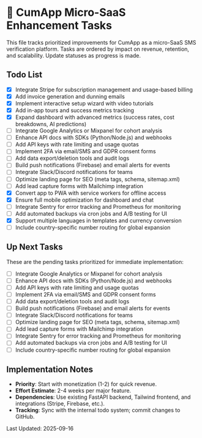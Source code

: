 # 🚀 CumApp Micro-SaaS Enhancement Tasks

This file tracks prioritized improvements for CumApp as a micro-SaaS SMS verification platform. Tasks are ordered by impact on revenue, retention, and scalability. Update statuses as progress is made.

## Todo List

- [x] Integrate Stripe for subscription management and usage-based billing
- [x] Add invoice generation and dunning emails
- [x] Implement interactive setup wizard with video tutorials
- [x] Add in-app tours and success metrics tracking
- [x] Expand dashboard with advanced metrics (success rates, cost breakdowns, AI predictions)
- [ ] Integrate Google Analytics or Mixpanel for cohort analysis
- [ ] Enhance API docs with SDKs (Python/Node.js) and webhooks
- [ ] Add API keys with rate limiting and usage quotas
- [ ] Implement 2FA via email/SMS and GDPR consent forms
- [ ] Add data export/deletion tools and audit logs
- [ ] Build push notifications (Firebase) and email alerts for events
- [ ] Integrate Slack/Discord notifications for teams
- [ ] Optimize landing page for SEO (meta tags, schema, sitemap.xml)
- [ ] Add lead capture forms with Mailchimp integration
- [x] Convert app to PWA with service workers for offline access
- [x] Ensure full mobile optimization for dashboard and chat
- [ ] Integrate Sentry for error tracking and Prometheus for monitoring
- [ ] Add automated backups via cron jobs and A/B testing for UI
- [x] Support multiple languages in templates and currency conversion
- [ ] Include country-specific number routing for global expansion

## Up Next Tasks

These are the pending tasks prioritized for immediate implementation:

- [ ] Integrate Google Analytics or Mixpanel for cohort analysis
- [ ] Enhance API docs with SDKs (Python/Node.js) and webhooks
- [ ] Add API keys with rate limiting and usage quotas
- [ ] Implement 2FA via email/SMS and GDPR consent forms
- [ ] Add data export/deletion tools and audit logs
- [ ] Build push notifications (Firebase) and email alerts for events
- [ ] Integrate Slack/Discord notifications for teams
- [ ] Optimize landing page for SEO (meta tags, schema, sitemap.xml)
- [ ] Add lead capture forms with Mailchimp integration
- [ ] Integrate Sentry for error tracking and Prometheus for monitoring
- [ ] Add automated backups via cron jobs and A/B testing for UI
- [ ] Include country-specific number routing for global expansion

## Implementation Notes
- **Priority**: Start with monetization (1-2) for quick revenue.
- **Effort Estimate**: 2-4 weeks per major feature.
- **Dependencies**: Use existing FastAPI backend, Tailwind frontend, and integrations (Stripe, Firebase, etc.).
- **Tracking**: Sync with the internal todo system; commit changes to GitHub.

Last Updated: 2025-09-16